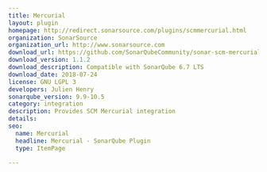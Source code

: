 ```yaml
---
title: Mercurial
layout: plugin
homepage: http://redirect.sonarsource.com/plugins/scmmercurial.html
organization: SonarSource
organization_url: http://www.sonarsource.com
download_url: https://github.com/SonarQubeCommunity/sonar-scm-mercurial/releases/download/1.1.2/sonar-scm-mercurial-plugin-1.1.2.jar
download_version: 1.1.2
download_description: Compatible with SonarQube 6.7 LTS
download_date: 2018-07-24
license: GNU LGPL 3
developers: Julien Henry
sonarqube_version: 9.9-10.5
category: integration
description: Provides SCM Mercurial integration
details: 
seo:
  name: Mercurial
  headline: Mercurial - SonarQube Plugin
  type: ItemPage

---
```

